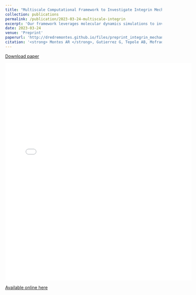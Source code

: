 ```yaml
---
title: "Multiscale Computational Framework to Investigate Integrin Mechanosensing and Cell Adhesion"
collection: publications
permalink: /publication/2023-03-24-multiscale-integrin
excerpt: 'Our framework leverages molecular dynamics simulations to investigate residues within integrin-fibronectin during stretching and the finite element method to visualize the whole-cell adhesion mechanics.'
date: 2023-03-24
venue: 'Preprint'
paperurl: 'http://dredremontes.github.io/files/preprint_integrin_mechanosensing.pdf'
citation: '<strong> Montes AR </strong>, Gutierrez G, Tepole AB, Mofrad MRK (2023). &quot;Multiscale Computational Framework to Investigate Integrin Mechanosensing and Cell Adhesion.&quot; <i>Preprint</i>'
---
```

<p><a href="{{ dredremontes.github.io }}/files/preprint_integrin_mechanosensing.pdf">Download paper</a></p>

<embed src="{{ dredremontes.github.io }}/files/preprint_integrin_mechanosensing.pdf" width="600" height="700" type='application/pdf'>

[Available online here](https://www.biorxiv.org/content/10.1101/2023.03.24.533575v1)

<!-- <p><a href="{{ dredremontes.github.io }}/files/supp_integrin_mechanosensing.pdf">Download Supplementary Material</a></p>

Recommended citation: Your Name, You. (2009). "Paper Title Number 1." <i>Journal 1</i>. 1(1). -->